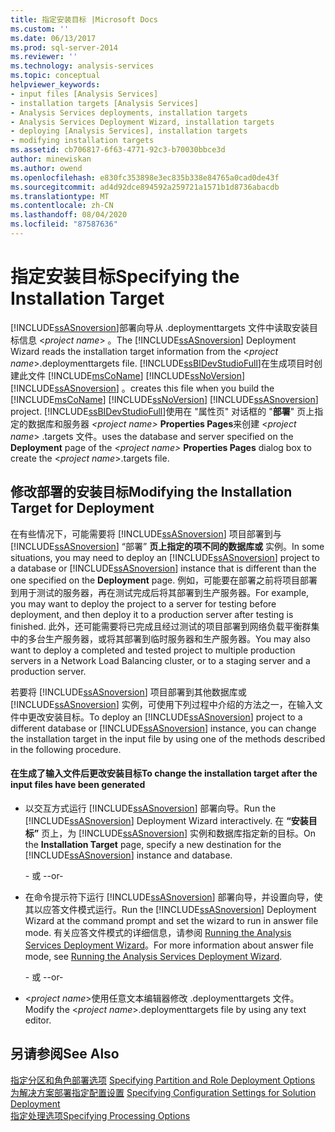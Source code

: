 ```yaml
---
title: 指定安装目标 |Microsoft Docs
ms.custom: ''
ms.date: 06/13/2017
ms.prod: sql-server-2014
ms.reviewer: ''
ms.technology: analysis-services
ms.topic: conceptual
helpviewer_keywords:
- input files [Analysis Services]
- installation targets [Analysis Services]
- Analysis Services deployments, installation targets
- Analysis Services Deployment Wizard, installation targets
- deploying [Analysis Services], installation targets
- modifying installation targets
ms.assetid: cb706817-6f63-4771-92c3-b70030bbce3d
author: minewiskan
ms.author: owend
ms.openlocfilehash: e830fc353898e3ec835b338e84765a0cad0de43f
ms.sourcegitcommit: ad4d92dce894592a259721a1571b1d8736abacdb
ms.translationtype: MT
ms.contentlocale: zh-CN
ms.lasthandoff: 08/04/2020
ms.locfileid: "87587636"
---
```

# <a name="specifying-the-installation-target"></a><span data-ttu-id="0cc7d-102">指定安装目标</span><span class="sxs-lookup"><span data-stu-id="0cc7d-102">Specifying the Installation Target</span></span>
  <span data-ttu-id="0cc7d-103">[!INCLUDE[ssASnoversion](../../includes/ssasnoversion-md.md)]部署向导从 .deploymenttargets 文件中读取安装目标信息 \<*project name*> 。</span><span class="sxs-lookup"><span data-stu-id="0cc7d-103">The [!INCLUDE[ssASnoversion](../../includes/ssasnoversion-md.md)] Deployment Wizard reads the installation target information from the \<*project name*>.deploymenttargets file.</span></span> [!INCLUDE[ssBIDevStudioFull](../../includes/ssbidevstudiofull-md.md)]<span data-ttu-id="0cc7d-104">在生成项目时创建此文件 [!INCLUDE[msCoName](../../includes/msconame-md.md)] [!INCLUDE[ssNoVersion](../../includes/ssnoversion-md.md)] [!INCLUDE[ssASnoversion](../../includes/ssasnoversion-md.md)] 。</span><span class="sxs-lookup"><span data-stu-id="0cc7d-104">creates this file when you build the [!INCLUDE[msCoName](../../includes/msconame-md.md)] [!INCLUDE[ssNoVersion](../../includes/ssnoversion-md.md)] [!INCLUDE[ssASnoversion](../../includes/ssasnoversion-md.md)] project.</span></span> [!INCLUDE[ssBIDevStudioFull](../../includes/ssbidevstudiofull-md.md)]<span data-ttu-id="0cc7d-105">使用在 "属性页" 对话框的 "**部署**" 页上指定的数据库和服务器 *\<project name>* **Properties Pages**来创建 \<*project name*> .targets 文件。</span><span class="sxs-lookup"><span data-stu-id="0cc7d-105">uses the database and server specified on the **Deployment** page of the *\<project name>* **Properties Pages** dialog box to create the \<*project name*>.targets file.</span></span>  
  
## <a name="modifying-the-installation-target-for-deployment"></a><span data-ttu-id="0cc7d-106">修改部署的安装目标</span><span class="sxs-lookup"><span data-stu-id="0cc7d-106">Modifying the Installation Target for Deployment</span></span>  
 <span data-ttu-id="0cc7d-107">在有些情况下，可能需要将 [!INCLUDE[ssASnoversion](../../includes/ssasnoversion-md.md)] 项目部署到与 [!INCLUDE[ssASnoversion](../../includes/ssasnoversion-md.md)] “部署” **页上指定的项不同的数据库或** 实例。</span><span class="sxs-lookup"><span data-stu-id="0cc7d-107">In some situations, you may need to deploy an [!INCLUDE[ssASnoversion](../../includes/ssasnoversion-md.md)] project to a database or [!INCLUDE[ssASnoversion](../../includes/ssasnoversion-md.md)] instance that is different than the one specified on the **Deployment** page.</span></span> <span data-ttu-id="0cc7d-108">例如，可能要在部署之前将项目部署到用于测试的服务器，再在测试完成后将其部署到生产服务器。</span><span class="sxs-lookup"><span data-stu-id="0cc7d-108">For example, you may want to deploy the project to a server for testing before deployment, and then deploy it to a production server after testing is finished.</span></span> <span data-ttu-id="0cc7d-109">此外，还可能需要将已完成且经过测试的项目部署到网络负载平衡群集中的多台生产服务器，或将其部署到临时服务器和生产服务器。</span><span class="sxs-lookup"><span data-stu-id="0cc7d-109">You may also want to deploy a completed and tested project to multiple production servers in a Network Load Balancing cluster, or to a staging server and a production server.</span></span>  
  
 <span data-ttu-id="0cc7d-110">若要将 [!INCLUDE[ssASnoversion](../../includes/ssasnoversion-md.md)] 项目部署到其他数据库或 [!INCLUDE[ssASnoversion](../../includes/ssasnoversion-md.md)] 实例，可使用下列过程中介绍的方法之一，在输入文件中更改安装目标。</span><span class="sxs-lookup"><span data-stu-id="0cc7d-110">To deploy an [!INCLUDE[ssASnoversion](../../includes/ssasnoversion-md.md)] project to a different database or [!INCLUDE[ssASnoversion](../../includes/ssasnoversion-md.md)] instance, you can change the installation target in the input file by using one of the methods described in the following procedure.</span></span>  
  
#### <a name="to-change-the-installation-target-after-the-input-files-have-been-generated"></a><span data-ttu-id="0cc7d-111">在生成了输入文件后更改安装目标</span><span class="sxs-lookup"><span data-stu-id="0cc7d-111">To change the installation target after the input files have been generated</span></span>  
  
-   <span data-ttu-id="0cc7d-112">以交互方式运行 [!INCLUDE[ssASnoversion](../../includes/ssasnoversion-md.md)] 部署向导。</span><span class="sxs-lookup"><span data-stu-id="0cc7d-112">Run the [!INCLUDE[ssASnoversion](../../includes/ssasnoversion-md.md)] Deployment Wizard interactively.</span></span> <span data-ttu-id="0cc7d-113">在 **“安装目标”** 页上，为 [!INCLUDE[ssASnoversion](../../includes/ssasnoversion-md.md)] 实例和数据库指定新的目标。</span><span class="sxs-lookup"><span data-stu-id="0cc7d-113">On the **Installation Target** page, specify a new destination for the [!INCLUDE[ssASnoversion](../../includes/ssasnoversion-md.md)] instance and database.</span></span>  
  
     <span data-ttu-id="0cc7d-114">\- 或 -</span><span class="sxs-lookup"><span data-stu-id="0cc7d-114">-or-</span></span>  
  
-   <span data-ttu-id="0cc7d-115">在命令提示符下运行 [!INCLUDE[ssASnoversion](../../includes/ssasnoversion-md.md)] 部署向导，并设置向导，使其以应答文件模式运行。</span><span class="sxs-lookup"><span data-stu-id="0cc7d-115">Run the [!INCLUDE[ssASnoversion](../../includes/ssasnoversion-md.md)] Deployment Wizard at the command prompt and set the wizard to run in answer file mode.</span></span> <span data-ttu-id="0cc7d-116">有关应答文件模式的详细信息，请参阅 [Running the Analysis Services Deployment Wizard](running-the-analysis-services-deployment-wizard.md)。</span><span class="sxs-lookup"><span data-stu-id="0cc7d-116">For more information about answer file mode, see [Running the Analysis Services Deployment Wizard](running-the-analysis-services-deployment-wizard.md).</span></span>  
  
     <span data-ttu-id="0cc7d-117">\- 或 -</span><span class="sxs-lookup"><span data-stu-id="0cc7d-117">-or-</span></span>  
  
-   <span data-ttu-id="0cc7d-118">\<*project name*>使用任意文本编辑器修改 .deploymenttargets 文件。</span><span class="sxs-lookup"><span data-stu-id="0cc7d-118">Modify the \<*project name*>.deploymenttargets file by using any text editor.</span></span>  
  
## <a name="see-also"></a><span data-ttu-id="0cc7d-119">另请参阅</span><span class="sxs-lookup"><span data-stu-id="0cc7d-119">See Also</span></span>  
 <span data-ttu-id="0cc7d-120">[指定分区和角色部署选项](deployment-script-files-partition-and-role-deployment-options.md) </span><span class="sxs-lookup"><span data-stu-id="0cc7d-120">[Specifying Partition and Role Deployment Options](deployment-script-files-partition-and-role-deployment-options.md) </span></span>  
 <span data-ttu-id="0cc7d-121">[为解决方案部署指定配置设置](deployment-script-files-solution-deployment-config-settings.md) </span><span class="sxs-lookup"><span data-stu-id="0cc7d-121">[Specifying Configuration Settings for Solution Deployment](deployment-script-files-solution-deployment-config-settings.md) </span></span>  
 [<span data-ttu-id="0cc7d-122">指定处理选项</span><span class="sxs-lookup"><span data-stu-id="0cc7d-122">Specifying Processing Options</span></span>](deployment-script-files-specifying-processing-options.md)  
  
  
